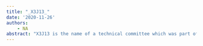 ```yaml
---
title: "_X3J13_"
date: '2020-11-26'
authors: 
    - NA
abstract: "X3J13 is the name of a technical committee which was part of the International Committee for Information Technology Standards (INCITS, then named X3).  The X3J13 committee was formed in 1986 to draw up an American National Standards Institute (ANSI) Common Lisp standard based on the first edition of the book Common Lisp the Language (also termed CLtL, or CLtL1), by Guy L. Steele Jr., which was formerly a de facto standard for the language.  The primary output of X3J13 was an American National Standard for programming language Common Lisp (X3.226/1994), approved December 8, 1994. X3J13 later worked with International Organization for Standardization (ISO) working group SC22/WG16 on an internationally standardised dialect of Lisp named ISLISP."
---
```


